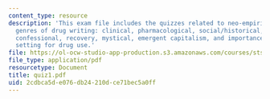 ```yaml
---
content_type: resource
description: 'This exam file includes the quizzes related to neo-empiricist consumerism,
  genres of drug writing: clinical, pharmacological, social/historical, fictional,
  confessional, recovery, mystical, emergent capitalism, and importance of set and
  setting for drug use.'
file: https://ol-ocw-studio-app-production.s3.amazonaws.com/courses/sts-062j-drugs-politics-and-culture-spring-2006/2cdbca5de076db24210dce71bec5a0ff_quiz1.pdf
file_type: application/pdf
resourcetype: Document
title: quiz1.pdf
uid: 2cdbca5d-e076-db24-210d-ce71bec5a0ff
---
```

